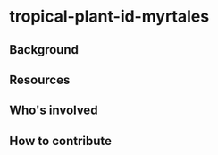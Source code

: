 # tropical-plant-id-myrtales

## Background

## Resources

## Who's involved

## How to contribute

